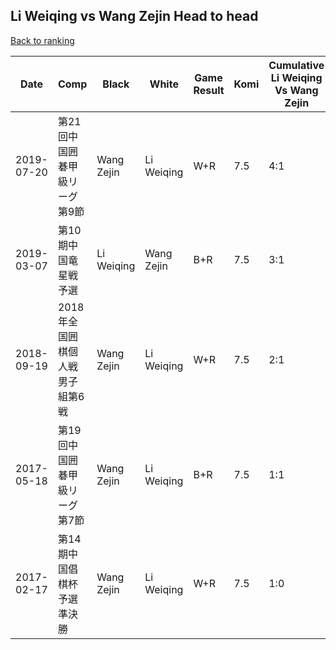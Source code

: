 ## Li Weiqing vs Wang Zejin Head to head

[Back to ranking](../../index.md)




| **Date** | **Comp** | **Black** | **White** | **Game Result** | **Komi** | **Cumulative Li Weiqing Vs Wang Zejin** | **Li Weiqing Streak** | **Wang Zejin Streak** | 
| --- | --- | --- | --- | --- | --- | --- | --- | --- |
| 2019-07-20 | 第21回中国囲碁甲級リーグ第9節 | Wang Zejin | Li Weiqing | W+R | 7.5 | 4:1 | 3 | 0 | 
| 2019-03-07 | 第10期中国竜星戦予選 | Li Weiqing | Wang Zejin | B+R | 7.5 | 3:1 | 2 | 0 | 
| 2018-09-19 | 2018年全国囲棋個人戦男子組第6戦 | Wang Zejin | Li Weiqing | W+R | 7.5 | 2:1 | 1 | 0 | 
| 2017-05-18 | 第19回中国囲碁甲級リーグ第7節 | Wang Zejin | Li Weiqing | B+R | 7.5 | 1:1 | 0 | 1 | 
| 2017-02-17 | 第14期中国倡棋杯予選準決勝 | Wang Zejin | Li Weiqing | W+R | 7.5 | 1:0 | 1 | 0 |




